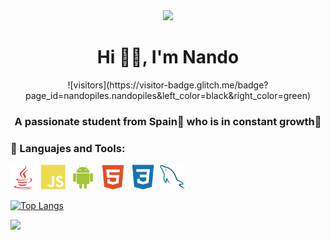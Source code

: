 <div id="header" align="center">
    <img src="https://media.giphy.com/media/lpO2yW1AThAcXsZMxZ/giphy.gif" width="280px">
    <h1 align="center">Hi 👋🏼, I'm Nando</h1>
    ![visitors](https://visitor-badge.glitch.me/badge?page_id=nandopiles.nandopiles&left_color=black&right_color=green)
    <h3 align="center">A passionate student from Spain🥘 who is in constant growth🌱</h3>
</div>

<div align="left">
    <h3>🔨 Languajes and Tools:</h3>
    <div>
        <img src="https://github.com/devicons/devicon/blob/master/icons/java/java-plain.svg" width="40" heigth="40" />&nbsp
        <img src="https://github.com/devicons/devicon/blob/master/icons/javascript/javascript-plain.svg" width="40" heigth="40" />&nbsp
        <img src="https://github.com/devicons/devicon/blob/master/icons/android/android-plain.svg" width="40" heigth="40" />&nbsp
        <img src="https://github.com/devicons/devicon/blob/master/icons/html5/html5-plain.svg" width="40" heigth="40" />&nbsp
        <img src="https://github.com/devicons/devicon/blob/master/icons/css3/css3-plain.svg" width="40" heigth="40" />&nbsp
        <img src="https://github.com/devicons/devicon/blob/master/icons/mysql/mysql-plain.svg" width="40" heigth="40" />&nbsp
    </div
</div>


[![Top Langs](https://github-readme-stats.vercel.app/api/top-langs/?username=nandopiles&layout=compact)](https://github.com/anuraghazra/github-readme-stats)

<img width="0" src="https://visitor-badge.glitch.me/badge?page_id=nandopiles.nandopiles" />

